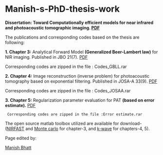 # Manish-s-PhD-thesis-work

**Dissertation: Toward Computationally efficient models for near infrared and photoacoustic tomographic imaging. [PDF](https://docs.google.com/viewer?a=v&pid=sites&srcid=ZGVmYXVsdGRvbWFpbnxzZXJjbWlnfGd4OjczNzQyYjJlNjMxNzVkOWY)**

The publications and corresponding codes based on the thesis are following:

**1. Chapter 3:** Analytical Forward Model **(Generalized Beer-Lambert law)** for NIR imaging. Published in JBO 21(7).  [PDF](http://cds.iisc.ac.in/faculty/phani/Bhatt_JBO_2016.pdf)

   Corresponding codes are zipped in the file : Codes_GBLL.rar

**2. Chapter 4:** Image reconstruction (inverse problem) for photoacoustic tomography based on exponential filtering. Published in JOSA-A 33(9). [PDF](http://cds.iisc.ac.in/faculty/phani/Bhatt_JOSAA_2016.pdf)

   Corresponding codes are zipped in the file : Codes_JOSAA.rar 

**3. Chapter 5:** Regularization parameter evaluation for PAT **(based on error estimate).** [PDF](http://cds.iisc.ac.in/faculty/phani/Bhatt_JBO_2016b.pdf)

     Corresponding codes are zipped in the file :Error estimate.rar

The open source matlab toolbox utilized are available for download- ([NIRFAST](http://www.dartmouth.edu/~nir/nirfast/) and [Monte carlo](https://in.mathworks.com/matlabcentral/fileexchange/8754-monte-carlo-simulation-for-photon-migration-inside-biological-tissue) for chapter-3, and [k-wave](http://www.k-wave.org/) for chapters-4, 5).

Page edited by:

[Manish Bhatt](https://sites.google.com/site/manish149bhatt/profile)
